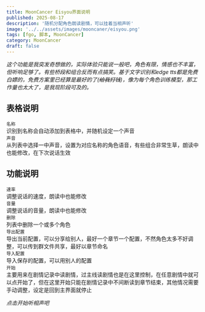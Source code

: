 ```yaml
---
title: MoonCancer Eisyou界面说明
published: 2025-08-17
description: '随机分配角色朗读剧情，可以挂着当相声听'
image: '../../assets/images/mooncaner/eisyou.png'
tags: [fgo, 脚本, MoonCancer]
category: MoonCancer
draft: false
---
```

*这个功能是我突发奇想做的，实际体验只能说一般吧，角色有限，情感也不丰富，但听响足够了。有些桥段和组合反而有点搞笑。基于文字识别和edge tts都是免费白嫖的，免费方案里已经算是最好的了(~~给我打钱~~)，像为每个角色训练模型，那工作量也太大了，是我现阶段可及的。*

## 表格说明
`名称`<br>
识别到名称会自动添加到表格中，并随机设定一个声音<br>
`声音`<br>
从列表中选择一中声音，设置为对应名称的角色语音，有些组合非常生草，朗读中也能修改，在下次说话生效<br>

## 功能说明
`速率`<br>
调整说话的速度，朗读中也能修改<br>
`音量`<br>
调整说话的音量，朗读中也能修改<br>
`删除`<br>
列表中删除一个或多个角色<br>
`导出配置`<br>
导出当前配置，可以分享给别人，最好一个章节一个配置，不然角色太多不好调整，可以传到群文件共享，最好以章节命名<br>
`导入配置`<br>
导入保存的配置，可以用别人的配置<br>
`开始`<br>
主要用来在剧情记录中读剧情，过主线读剧情也是在这里控制，在任意剧情中就可以点开始了，但在这里开始只能在剧情记录中不间断读到章节结束，其他情况需要手动调整，设定是回到主界面就停止

*点击开始听相声吧*